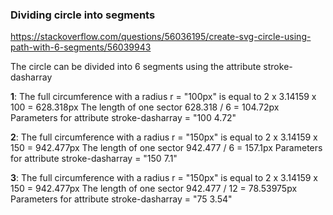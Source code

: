 ### Dividing circle into segments

https://stackoverflow.com/questions/56036195/create-svg-circle-using-path-with-6-segments/56039943

The circle can be divided into 6 segments using the attribute stroke-dasharray

**1**: The full circumference with a radius r = "100px" is equal to 2 x 3.14159 x 100 = 628.318px
The length of one sector 628.318 / 6 = 104.72px
Parameters for attribute stroke-dasharray = "100 4.72"

**2**: The full circumference with a radius r = "150px" is equal to 2 x 3.14159 x 150 = 942.477px
The length of one sector 942.477 / 6 = 157.1px
Parameters for attribute stroke-dasharray = "150 7.1"

**3**: The full circumference with a radius r = "150px" is equal to 2 x 3.14159 x 150 = 942.477px
The length of one sector 942.477 / 12 = 78.53975px
Parameters for attribute stroke-dasharray = "75 3.54"

